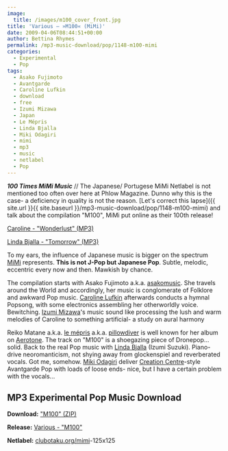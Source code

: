 ```yaml
---
image:
  title: /images/m100_cover_front.jpg
title: 'Various – »M100« (MiMi)'
date: 2009-04-06T08:44:51+00:00
author: Bettina Rhymes
permalink: /mp3-music-download/pop/1148-m100-mimi
categories:
  - Experimental
  - Pop
tags:
  - Asako Fujimoto
  - Avantgarde
  - Caroline Lufkin
  - download
  - free
  - Izumi Mizawa
  - Japan
  - Le Mépris
  - Linda Bjalla
  - Miki Odagiri
  - mimi
  - mp3
  - music
  - netlabel
  - Pop
---
```

***100 Times MiMi Music*** // The Japanese/ Portugese MiMi Netlabel is not mentioned too often over here at Phlow Magazine. Dunno why this is the case- a deficiency in quality is not the reason. [Let's correct this lapse]({{ site.url }}{{ site.baseurl }}/mp3-music-download/pop/1148-m100-mimi) and talk about the compilation "M100", MiMi put online as their 100th release!

[Caroline - "Wonderlust" (MP3)](http://www.archive.org/download/mi100_VariousArtists_M100/02_caroline_wonderlust.mp3)
  
[Linda Bjalla - "Tomorrow" (MP3)](http://www.archive.org/download/mi100_VariousArtists_M100/06_lindabjala_tomorrow.mp3)

<!--more-->

To my ears, the influence of Japanese music is bigger on the spectrum [MiMi](http://www.clubotaku.org/mimi/) represents. **This is not J-Pop but Japanese Pop**. Subtle, melodic, eccentric every now and then. Mawkish by chance.

The compilation starts with Asako Fujimoto a.k.a. <a href="http://www.myspace.com/asakomusic" target="_blank">asakomusic</a>. She travels around the World and accordingly, her music is conglomerate of Folklore and awkward Pop music. <a href="http://www.myspace.com/caroline" target="_blank">Caroline Lufkin</a> afterwards conducts a hymnal Popsong, with some electronics assembling her otherworldly voice. Bewitching. <a href="http://www.myspace.com/izumimisawa" target="_blank">Izumi Mizawa</a>'s music sound like processing the lush and warm melodies of Caroline to something artificial- a study on aural harmony

Reiko Matane a.k.a. <a href="http://www.myspace.com/lmprs" target="_blank">le mépris</a> a.k.a. [pillowdiver](http://www.myspace.com/pillowdiver) is well known for her album on [Aerotone](http://aerotone.300l600.de/index.php?id=2,95,0,0,1,0). The track on "M100" is a shoegazing piece of Dronepop... solid. Back to the real Pop music with <a href="http://www.myspace.com/lindabjalla" target="_blank">Linda Bjalla</a> (Izumi Suzuki). Piano-drive neoromanticism, not shying away from glockenspiel and reverberated vocals. Got me, somehow. <a href="http://www.myspace.com/odagirimiki" target="_blank">Miki Odagiri</a> deliver <a href="http://www.creation-centre.com/" target="_blank">Creation Centre</a>-style Avantgarde Pop with loads of loose ends- nice, but I have a certain problem with the vocals...

## MP3 Experimental Pop Music Download

**Download:** ["M100" (ZIP)](http://www.archive.org/download/mi100_VariousArtists_M100/m100_cover_back.zip)
  
**Release:** <a href="http://www.clubotaku.org/mimi/uk/album100.php" target="_blank">Various - "M100"</a>
  
**Netlabel:** <a href="http://www.clubotaku.org/mimi/" target="_blank">clubotaku.org/mimi</a>-125x125